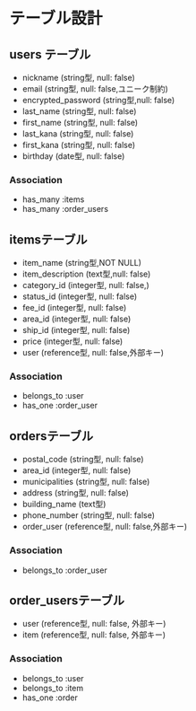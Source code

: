 # テーブル設計

## users テーブル

* nickname   (string型, null: false)
* email   (string型, null: false,ユニーク制約)
* encrypted_password  (string型,null: false)
* last_name   (string型, null: false)
* first_name   (string型, null: false)
* last_kana   (string型, null: false)
* first_kana   (string型, null: false)
* birthday   (date型, null: false)

### Association

- has_many :items
- has_many :order_users


## itemsテーブル

* item_name   (string型,NOT NULL)
* item_description   (text型,null: false)
* category_id   (integer型, null: false,)
* status_id    (integer型, null: false)
* fee_id   (integer型, null: false)
* area_id   (integer型, null: false)
* ship_id   (integer型, null: false)
* price   (integer型, null: false)
* user   (reference型, null: false,外部キー)

### Association

- belongs_to :user
- has_one :order_user


## ordersテーブル

* postal_code   (string型, null: false)
* area_id   (integer型, null: false)
* municipalities   (string型, null: false)
* address   (string型, null: false)
* building_name   (text型)
* phone_number   (string型, null: false)
* order_user   (reference型, null: false,外部キー)

### Association

- belongs_to :order_user

## order_usersテーブル
* user   (reference型, null: false, 外部キー)
* item   (reference型, null: false, 外部キー)

### Association

- belongs_to :user
- belongs_to :item
- has_one :order